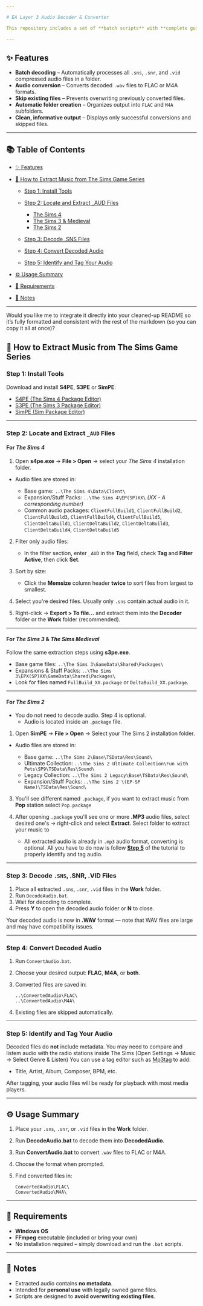 ```yaml
---

# EA Layer 3 Audio Decoder & Converter

This repository includes a set of **batch scripts** with **complete guide** for decoding EA Layer 3 audio files (used in games such as *The Sims 4*, *The Sims 3* & *The Sims Medieval*) into **WAVE** audio format (.wav) and converting them into standard formats like **FLAC (lossless)** or **AAC (320 kbps)**.

---
```


## ✨ Features

* **Batch decoding** – Automatically processes all `.sns`, `.snr`, and `.vid` compressed audio files in a folder.
* **Audio conversion** – Converts decoded `.wav` files to FLAC or M4A formats.
* **Skip existing files** – Prevents overwriting previously converted files.
* **Automatic folder creation** – Organizes output into `FLAC` and `M4A` subfolders.
* **Clean, informative output** – Displays only successful conversions and skipped files.

---

## 📚 Table of Contents

* [✨ Features](#-features)
* [🎵 How to Extract Music from The Sims Game Series](#-how-to-extract-music-from-the-sims-4-3-and-medieval-and-possibly-the-sims--the-sims-2)

  * [Step 1: Install Tools](#step-1-install-tools)
  * [Step 2: Locate and Extract _AUD Files](#step-2-locate-and-extract-_aud-files)

    * [The Sims 4](#for-the-sims-4)
    * [The Sims 3 & Medieval](#for-the-sims-3--the-sims-medieval)
    * [The Sims 2](#for-the-sims-2)
  * [Step 3: Decode .SNS Files](#step-3-decode-sns-files)
  * [Step 4: Convert Decoded Audio](#step-4-convert-decoded-audio)
  * [Step 5: Identify and Tag Your Audio](#step-5-identify-and-tag-your-audio)
* [⚙️ Usage Summary](#️-usage-summary)
* [🧩 Requirements](#-requirements)
* [📄 Notes](#-notes)

---

Would you like me to integrate it directly into your cleaned-up README so it’s fully formatted and consistent with the rest of the markdown (so you can copy it all at once)?


## 🎵 How to Extract Music from The Sims Game Series

### Step 1: Install Tools

Download and install **S4PE**, **S3PE** or **SimPE**:

* [S4PE (The Sims 4 Package Editor)](https://github.com/s4ptacle/Sims4Tools/releases)
* [S3PE (The Sims 3 Package Editor)](http://sourceforge.net/projects/sims3tools/files/s3pe/14-0222-1852/s3pe_14-0222-1852.7z/download)
* [SimPE (Sim Package Editor)](https://modthesims.info/d/30839/simpe-latest-version-0-75f.html)

---

### Step 2: Locate and Extract `_AUD` Files

#### For *The Sims 4*

1. Open **s4pe.exe** → **File > Open** → select your *The Sims 4* installation folder.
* Audio files are stored in:

   * Base game: `..\The Sims 4\Data\Client\`
   * Expansion/Stuff Packs: `..\The Sims 4\EP(SP)XX\`
     *(XX - A corresponding number)*
   * Common audio packages:
     `ClientFullBuild1`, `ClientFullBuild2`, `ClientFullBuild3`, `ClientFullBuild4`, `ClientFullBuild5`, `ClientDeltaBuild1`, `ClientDeltaBuild2`, `ClientDeltaBuild3`, `ClientDeltaBuild4`, `ClientDeltaBuild5`
2. Filter only audio files:

   * In the filter section, enter `_AUD` in the **Tag** field, check **Tag** and **Filter Active**, then click **Set**.
3. Sort by size:

   * Click the **Memsize** column header **twice** to sort files from largest to smallest.
4. Select you're desired files. Usually only `.sns` contain actual audio in it.
5. Right-click → **Export > To file…** and extract them into the **Decoder** folder or the **Work** folder (recommended).

---

#### For *The Sims 3* & *The Sims Medieval*

Follow the same extraction steps using **s3pe.exe**.

* Base game files: `..\The Sims 3\GameData\Shared\Packages\`
* Expansions & Stuff Packs: `..\The Sims 3\EPX(SP)XX\GameData\Shared\Packages\`
* Look for files named `FullBuild_XX.package` or `DeltaBuild_XX.package`.

---

#### For *The Sims 2*
* You do not need to decode audio. Step 4 is optional. 
   * Audio is located inside an `.package` file.
1. Open **SimPE** → **File > Open** → Select your The Sims 2 installation folder. 
* Audio files are stored in:
   
   * Base game: `..\The Sims 2\Base\TSData\Res\Sound\`
   * Ultimate Collection: `..\The Sims 2 Ultimate Collection\Fun with Pets\SP9\TSData\Res\Sound\`
   * Legacy Collection: `..\The Sims 2 Legacy\Base\TSData\Res\Sound\`
   * Expansion/Stuff Packs: `..\The Sims 2 \(EP-SP Name)\TSData\Res\Sound\`

3. You'll see different named `.package`, if you want to extract music from **Pop** station select `Pop.package`

4. After opening `.package` you'll see one or more **.MP3** audio files, select desired one's → right-click and select **Extract**. Select folder to extract your music to
   * All extracted audio is already in `.mp3` audio format, converting is optional. All you have to do now is follow **[Step 5](#step-5-identify-and-tag-your-audio)** of the tutorial to properly identify and tag audio. 

   
---

### Step 3: Decode `.SNS`, .SNR, .VID Files

1. Place all extracted `.sns`, `.snr`, `.vid` files in the **Work** folder.
2. Run `DecodeAudio.bat`.
3. Wait for decoding to complete.
4. Press **Y** to open the decoded audio folder or **N** to close.

Your decoded audio is now in **.WAV** format — note that WAV files are large and may have compatibility issues.

---

### Step 4: Convert Decoded Audio

1. Run `ConvertAudio.bat`.
2. Choose your desired output: **FLAC**, **M4A**, or **both**.
3. Converted files are saved in:

   ```
   ..\ConvertedAudio\FLAC\
   ..\ConvertedAudio\M4A\
   ```
4. Existing files are skipped automatically.

---

### Step 5: Identify and Tag Your Audio

Decoded files do **not** include metadata.
You may need to compare and listem audio with the radio stations inside The Sims (Open Settings → Music → Select Genre & Listen)
You can use a tag editor such as [Mp3tag](https://www.mp3tag.de/en/download.html) to add:

* Title, Artist, Album, Composer, BPM, etc.

After tagging, your audio files will be ready for playback with most media players.

---

## ⚙️ Usage Summary

1. Place your `.sns`, `.snr`, or `.vid` files in the **Work** folder.
2. Run **DecodeAudio.bat** to decode them into **DecodedAudio**.
3. Run **ConvertAudio.bat** to convert `.wav` files to FLAC or M4A.
4. Choose the format when prompted.
5. Find converted files in:

   ```
   ConvertedAudio\FLAC\
   ConvertedAudio\M4A\
   ```

---

## 🧩 Requirements

* **Windows OS**
* **FFmpeg** executable (included or bring your own)
* No installation required – simply download and run the `.bat` scripts.

---

## 📄 Notes

* Extracted audio contains **no metadata**.
* Intended for **personal use** with legally owned game files.
* Scripts are designed to **avoid overwriting existing files**.
